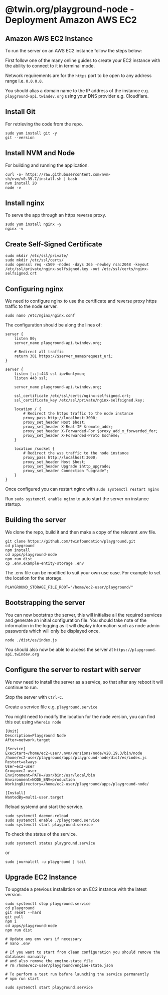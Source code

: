 # @twin.org/playground-node - Deployment Amazon AWS EC2

## Amazon AWS EC2 Instance

To run the server on an AWS EC2 instance follow the steps below:

First follow one of the many online guides to create your EC2 instance with the ability to connect to it in terminal mode.

Network requirements are for the `https` port to be open to any address range i.e. `0.0.0.0`.

You should alias a domain name to the IP address of the instance e.g. `playground-api.twindev.org` using your DNS provider e.g. Cloudflare.

## Install Git

For retrieving the code from the repo.

```shell
sudo yum install git -y
git --version
```

## Install NVM and Node

For building and running the application.

```shell
curl -o- https://raw.githubusercontent.com/nvm-sh/nvm/v0.39.7/install.sh | bash
nvm install 20
node -v
```

## Install nginx

To serve the app through an https reverse proxy.

```shell
sudo yum install nginx -y
nginx -v
```

## Create Self-Signed Certificate

```shell
sudo mkdir /etc/ssl/private/
sudo mkdir /etc/ssl/certs/
sudo openssl req -x509 -nodes -days 365 -newkey rsa:2048 -keyout /etc/ssl/private/nginx-selfsigned.key -out /etc/ssl/certs/nginx-selfsigned.crt
```

## Configuring nginx

We need to configure nginx to use the certificate and reverse proxy https traffic to the node server.

```shell
sudo nano /etc/nginx/nginx.conf
```

The configuration should be along the lines of:

```shell
server {
    listen 80;
    server_name playground-api.twindev.org;

    # Redirect all traffic
    return 301 https://$server_name$request_uri;
}

server {
    listen [::]:443 ssl ipv6only=on;
    listen 443 ssl;

    server_name playground-api.twindev.org;

    ssl_certificate /etc/ssl/certs/nginx-selfsigned.crt;
    ssl_certificate_key /etc/ssl/private/nginx-selfsigned.key;

    location / {
        # Redirect the https traffic to the node instance
        proxy_pass http://localhost:3000;
        proxy_set_header Host $host;
        proxy_set_header X-Real-IP $remote_addr;
        proxy_set_header X-Forwarded-For $proxy_add_x_forwarded_for;
        proxy_set_header X-Forwarded-Proto $scheme;
    }

    location /socket {
        # Redirect the wss traffic to the node instance
        proxy_pass http://localhost:3000;
        proxy_set_header Host $host;
        proxy_set_header Upgrade $http_upgrade;
        proxy_set_header Connection "upgrade";
    }
}
```

Once configured you can restart nginx with `sudo systemctl restart nginx`

Run `sudo systemctl enable nginx` to auto start the server on instance startup.

## Building the server

We clone the repo, build it and then make a copy of the relevant .env file.

```shell
git clone https://github.com/twinfoundation/playground.git
cd playground
npm install
cd apps/playground-node
npm run dist
cp .env.example-entity-storage .env
```

The .env file can be modified to suit your own use case. For example to set the location for the storage.

```shell
PLAYGROUND_STORAGE_FILE_ROOT="/home/ec2-user/playground/"
```

## Bootstrapping the server

You can now bootstrap the server, this will initialise all the required services and generate an initial configuration file. You should take note of the information in the logging as it will display information such as node admin passwords which will only be displayed once.

```shell
node ./dist/es/index.js
```

You should also now be able to access the server at `https://playground-api.twindev.org`

## Configure the server to restart with server

We now need to install the server as a service, so that after any reboot it will continue to run.

Stop the server with `Ctrl-C`.

Create a service file e.g. `playground.service`

You might need to modify the location for the node version, you can find this out using `whereis node`

```shell
[Unit]
Description=Playground Node
After=network.target

[Service]
ExecStart=/home/ec2-user/.nvm/versions/node/v20.19.3/bin/node /home/ec2-user/playground/apps/playground-node/dist/es/index.js
Restart=always
User=ec2-user
Group=ec2-user
Environment=PATH=/usr/bin:/usr/local/bin
Environment=NODE_ENV=production
WorkingDirectory=/home/ec2-user/playground/apps/playground-node/

[Install]
WantedBy=multi-user.target
```

Reload systemd and start the service.

```shell
sudo systemctl daemon-reload
sudo systemctl enable ./playground.service
sudo systemctl start playground.service
```

To check the status of the service.

```shell
sudo systemctl status playground.service
```

or

```shell
sudo journalctl -u playground | tail
```

## Upgrade EC2 Instance

To upgrade a previous installation on an EC2 instance with the latest version.

```shell
sudo systemctl stop playground.service
cd playground
git reset --hard
git pull
npm i
cd apps/playground-node
npm run dist

# Update any env vars if necessary
# nano .env

# If you want to start from clean configuration you should remove the databases manually
# and also remove the engine-state file
# rm /home/ec2-user/playground/engine-state.json

# To perform a test run before launching the service permanently
# npm run start

sudo systemctl start playground.service
```
